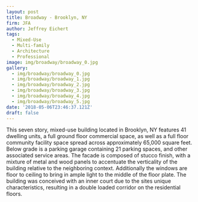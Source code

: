```yaml
---
layout: post
title: Broadway - Brooklyn, NY
firm: JFA
author: Jeffrey Eichert
tags:
  - Mixed-Use
  - Multi-family
  - Architecture
  - Professional
image: img/broadway/broadway_0.jpg
gallery:
  - img/broadway/broadway_0.jpg
  - img/broadway/broadway_1.jpg
  - img/broadway/broadway_2.jpg
  - img/broadway/broadway_3.jpg
  - img/broadway/broadway_4.jpg
  - img/broadway/broadway_5.jpg
date: '2018-05-06T23:46:37.121Z'
draft: false
---
```


This seven story, mixed-use building located in Brooklyn, NY features 41 dwelling units, a full ground floor commercial space, as well as a full floor community facility space spread across approximately 65,000 square feet. Below grade is a parking garage containing 21 parking spaces, and other associated service areas. The facade is composed of stucco finish, with a mixture of metal and wood panels to accentuate the verticality of the building relative to the neighboring context. Additionally the windows are floor to ceiling to bring in ample light to the middle of the floor plate. The building was conceived with an inner court due to the sites unique characteristics, resulting in a double loaded corridor on the residential floors.
